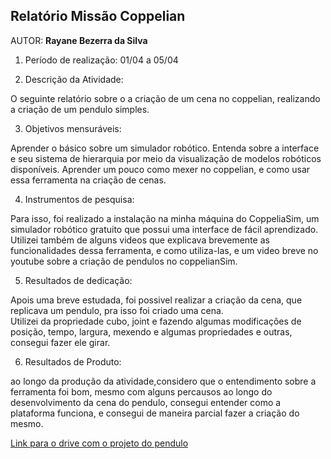 ## Relatório Missão Coppelian 

AUTOR: **Rayane Bezerra da Silva** 

1. Período de realização: 
    01/04 a 05/04

2. Descrição da Atividade:

O seguinte relatório sobre o a criação de um cena no coppelian, realizando a criação de um pendulo simples. 

3. Objetivos mensuráveis:

Aprender o básico sobre um simulador robótico. Entenda sobre a interface e seu sistema de hierarquia por meio da visualização de modelos robóticos disponíveis. Aprender um pouco como mexer no coppelian, e como usar essa ferramenta na criação de cenas. 

4. Instrumentos de pesquisa:

Para isso, foi realizado a instalação na minha máquina do CoppeliaSim, um simulador robótico gratuito que possui uma interface de fácil aprendizado. Utilizei também de alguns videos que explicava brevemente as funcionalidades dessa ferramenta, e como utiliza-las, e um video breve no youtube sobre a criação de pendulos no coppelianSim. 

5. Resultados de dedicação:

Apois uma breve estudada, foi possivel realizar a criação da cena, que replicava um pendulo, pra isso foi criado uma cena.  
Utilizei da propriedade cubo, joint e fazendo algumas modificações de posição, tempo, largura, mexendo e algumas propriedades e outras, consegui fazer ele girar. 

6. Resultados de Produto:

ao longo da produção da atividade,considero que o entendimento sobre a ferramenta foi bom, mesmo com alguns percausos ao longo do desenvolvimento da cena do pendulo, consegui entender como a plataforma funciona, e consegui de maneira parcial fazer a criação do mesmo. 

<a href="https://drive.google.com/file/d/1-0dTHKgNK8SVcsH6cof5QeS9BVvXfEJW/view?usp=sharing" target="_blank"> Link para o drive com o projeto do pendulo </a>




